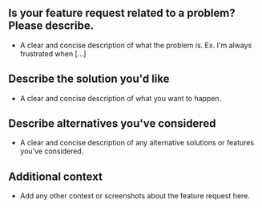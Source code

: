 **Is your feature request related to a problem? Please describe.**
----
- A clear and concise description of what the problem is. Ex. I'm always frustrated when [...]

**Describe the solution you'd like**
----
- A clear and concise description of what you want to happen.

**Describe alternatives you've considered**
----
- A clear and concise description of any alternative solutions or features you've considered.

**Additional context**
----
- Add any other context or screenshots about the feature request here.


